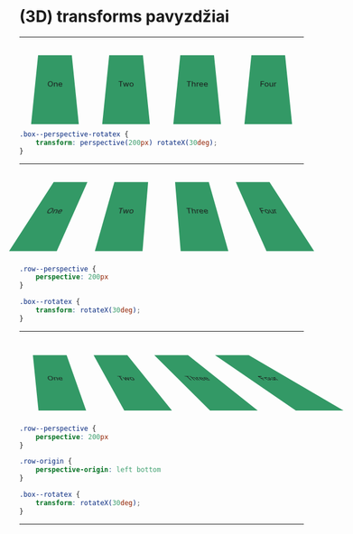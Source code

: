 # (3D) transforms pavyzdžiai

<style>
.row {
    display: flex;
    justify-content: center;
}

.row--perspective {
    perspective: 200px;
}

.row--origin {
    perspective-origin: left bottom
}

.box {
    box-sizing: border-box;
    width: 150px;
    margin: 0 2em;
    padding: 60px 0;
    text-align: center;
    background-color: hsl(150, 50%, 40%);
}

.box--perspective-rotatex {
    transform: perspective(200px) rotateX(30deg);
}

.box--rotatex {
    transform: rotateX(30deg);
}
</style>

---

<div class="row">
    <div class="box box--perspective-rotatex">One</div>
    <div class="box box--perspective-rotatex">Two</div>
    <div class="box box--perspective-rotatex">Three</div>
    <div class="box box--perspective-rotatex">Four</div>
</div>

```css
.box--perspective-rotatex {
    transform: perspective(200px) rotateX(30deg);
}
```

---

<div class="row row--perspective">
    <div class="box box--rotatex">One</div>
    <div class="box box--rotatex">Two</div>
    <div class="box box--rotatex">Three</div>
    <div class="box box--rotatex">Four</div>
</div>

```css

.row--perspective {
    perspective: 200px
}

.box--rotatex {
    transform: rotateX(30deg);
}
```

---

<div class="row row--perspective row--origin">
    <div class="box box--rotatex">One</div>
    <div class="box box--rotatex">Two</div>
    <div class="box box--rotatex">Three</div>
    <div class="box box--rotatex">Four</div>
</div>

```css
.row--perspective {
    perspective: 200px
}

.row-origin {
    perspective-origin: left bottom
}

.box--rotatex {
    transform: rotateX(30deg);
}
```

---